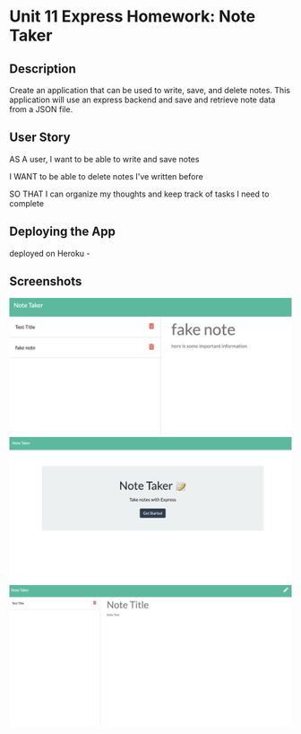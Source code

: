 # Unit 11 Express Homework: Note Taker

## Description

Create an application that can be used to write, save, and delete notes. This application will use an express backend and save and retrieve note data from a JSON file.

## User Story

AS A user, I want to be able to write and save notes

I WANT to be able to delete notes I've written before

SO THAT I can organize my thoughts and keep track of tasks I need to complete


## Deploying the App

deployed on Heroku - 

## Screenshots

![SCREENSHOT](images/addingnotes.png)
![SCREENSHOT](images/index.png)
![SCREENSHOT](images/notes.png)


